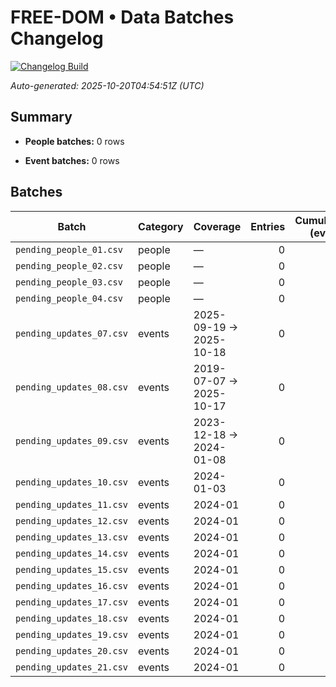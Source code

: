 # FREE-DOM • Data Batches Changelog

[![Changelog Build](https://github.com/StegVerse/FREE-DOM/actions/workflows/auto_update.yml/badge.svg)](https://github.com/StegVerse/FREE-DOM/actions/workflows/auto_update.yml)

_Auto-generated: 2025-10-20T04:54:51Z (UTC)_


## Summary

- **People batches:** 0 rows

- **Event batches:** 0 rows


## Batches

| Batch | Category | Coverage | Entries | Cumulative (events) |
|---|---|---|---:|---:|
| `pending_people_01.csv` | people | — | 0 |  |
| `pending_people_02.csv` | people | — | 0 |  |
| `pending_people_03.csv` | people | — | 0 |  |
| `pending_people_04.csv` | people | — | 0 |  |
| `pending_updates_07.csv` | events | 2025-09-19 → 2025-10-18 | 0 | 0 |
| `pending_updates_08.csv` | events | 2019-07-07 → 2025-10-17 | 0 | 0 |
| `pending_updates_09.csv` | events | 2023-12-18 → 2024-01-08 | 0 | 0 |
| `pending_updates_10.csv` | events | 2024-01-03 | 0 | 0 |
| `pending_updates_11.csv` | events | 2024-01 | 0 | 0 |
| `pending_updates_12.csv` | events | 2024-01 | 0 | 0 |
| `pending_updates_13.csv` | events | 2024-01 | 0 | 0 |
| `pending_updates_14.csv` | events | 2024-01 | 0 | 0 |
| `pending_updates_15.csv` | events | 2024-01 | 0 | 0 |
| `pending_updates_16.csv` | events | 2024-01 | 0 | 0 |
| `pending_updates_17.csv` | events | 2024-01 | 0 | 0 |
| `pending_updates_18.csv` | events | 2024-01 | 0 | 0 |
| `pending_updates_19.csv` | events | 2024-01 | 0 | 0 |
| `pending_updates_20.csv` | events | 2024-01 | 0 | 0 |
| `pending_updates_21.csv` | events | 2024-01 | 0 | 0 |
